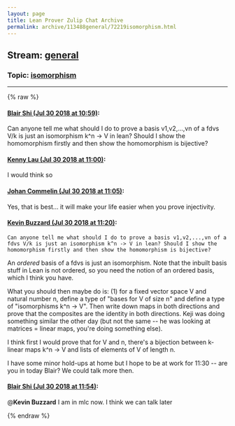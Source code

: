 ```yaml
---
layout: page
title: Lean Prover Zulip Chat Archive 
permalink: archive/113488general/72219isomorphism.html
---
```


## Stream: [general](index.html)
### Topic: [isomorphism](72219isomorphism.html)

---


{% raw %}
#### [ Blair Shi (Jul 30 2018 at 10:59)](https://leanprover.zulipchat.com/#narrow/stream/113488-general/topic/isomorphism/near/130566051):
Can anyone tell me what should I do to prove a basis v1,v2,...,vn of a fdvs V/k is just an isomorphism k^n -> V in lean? Should I show the homomorphism firstly and then show the homomorphism is bijective?

#### [ Kenny Lau (Jul 30 2018 at 11:00)](https://leanprover.zulipchat.com/#narrow/stream/113488-general/topic/isomorphism/near/130566059):
I would think so

#### [ Johan Commelin (Jul 30 2018 at 11:05)](https://leanprover.zulipchat.com/#narrow/stream/113488-general/topic/isomorphism/near/130566275):
Yes, that is best... it will make your life easier when you prove injectivity.

#### [ Kevin Buzzard (Jul 30 2018 at 11:20)](https://leanprover.zulipchat.com/#narrow/stream/113488-general/topic/isomorphism/near/130566917):
```quote
Can anyone tell me what should I do to prove a basis v1,v2,...,vn of a fdvs V/k is just an isomorphism k^n -> V in lean? Should I show the homomorphism firstly and then show the homomorphism is bijective?
```
An *ordered* basis of a fdvs is just an isomorphism. Note that the inbuilt basis stuff in Lean is not ordered, so you need the notion of an ordered basis, which I think you have. 

What you should then maybe do is: (1) for a fixed vector space V and natural number n, define a type of "bases for V of size n" and define a type of "isomorphisms k^n -> V". Then write down maps in both directions and prove that the composites are the identity in both directions. Keji was doing something similar the other day (but not the same -- he was looking at matrices = linear maps, you're doing something else). 

I think first I would prove that for V and n, there's a bijection between k-linear maps k^n -> V and lists of elements of V of length n.

I have some minor hold-ups at home but I hope to be at work for 11:30 -- are you in today Blair? We could talk more then.

#### [ Blair Shi (Jul 30 2018 at 11:54)](https://leanprover.zulipchat.com/#narrow/stream/113488-general/topic/isomorphism/near/130568215):
@**Kevin Buzzard** I am in mlc now. I think we can talk later


{% endraw %}

